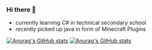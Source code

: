 ### Hi there 👋

- currently learning C# in technical secondary school
- recently picked up java in form of Minecraft Plugins

[![Anurag's GitHub stats](https://github-readme-stats.vercel.app/api?username=PatBoyHD&show_icons=true&theme=tokyonight)](https://github.com/anuraghazra/github-readme-stats#gh-dark-mode-only)
[![Anurag's GitHub stats](https://github-readme-stats.vercel.app/api?username=PatBoyHD&show_icons=true&theme=default)](https://github.com/anuraghazra/github-readme-stats#gh-light-mode-only)
